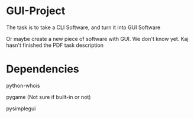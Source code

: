 # GUI-Project
The task is to take a CLI Software, and turn it into GUI Software

Or maybe create a new piece of software with GUI. We don't know yet.
Kaj hasn't finished the PDF task description

# Dependencies
python-whois

pygame (Not sure if built-in or not)

pysimplegui

